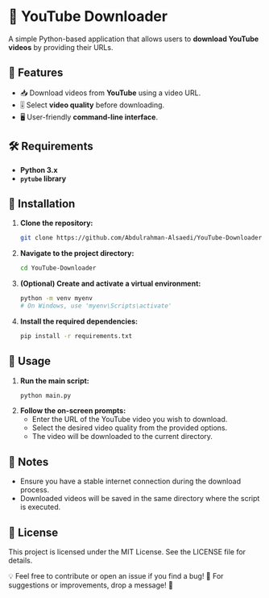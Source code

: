 # 🎥 YouTube Downloader

A simple Python-based application that allows users to **download YouTube videos** by providing their URLs.

## 🚀 Features
- 📥 Download videos from **YouTube** using a video URL.
- 🎚️ Select **video quality** before downloading.
- 🖥️ User-friendly **command-line interface**.

## 🛠️ Requirements
- **Python 3.x**
- **`pytube` library**

## 🔧 Installation

1. **Clone the repository:**
   ```bash
   git clone https://github.com/Abdulrahman-Alsaedi/YouTube-Downloader.git

2. **Navigate to the project directory:**
   ```bash
   cd YouTube-Downloader
   
3. **(Optional) Create and activate a virtual environment:**
   ```bash
   python -m venv myenv
   # On Windows, use 'myenv\Scripts\activate'
   
4. **Install the required dependencies:**
   ```bash
   pip install -r requirements.txt

## 🎯 Usage

1. **Run the main script:**
   ```bash
   python main.py
   
2. **Follow the on-screen prompts:**
   * Enter the URL of the YouTube video you wish to download.
   * Select the desired video quality from the provided options.
   * The video will be downloaded to the current directory.

## 📌 Notes
* Ensure you have a stable internet connection during the download process.
* Downloaded videos will be saved in the same directory where the script is executed.

## 📜 License
This project is licensed under the MIT License. See the LICENSE file for details.

💡 Feel free to contribute or open an issue if you find a bug!
📩 For suggestions or improvements, drop a message! 🚀
